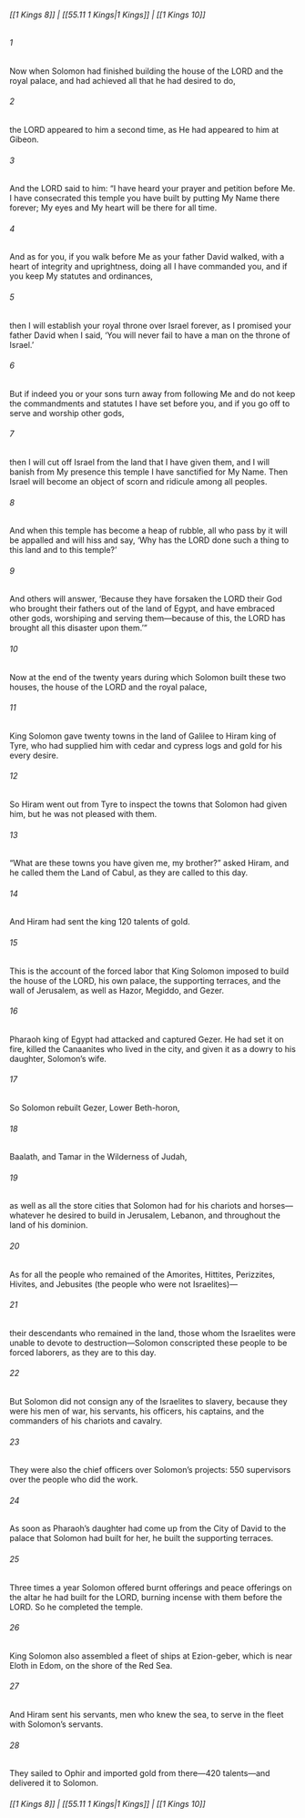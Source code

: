 
###### [[1 Kings 8]] | [[55.11 1 Kings|1 Kings]] | [[1 Kings 10]]

###### 1
Now when Solomon had finished building the house of the LORD and the royal palace, and had achieved all that he had desired to do,
###### 2
the LORD appeared to him a second time, as He had appeared to him at Gibeon.
###### 3
And the LORD said to him: “I have heard your prayer and petition before Me. I have consecrated this temple you have built by putting My Name there forever; My eyes and My heart will be there for all time.
###### 4
And as for you, if you walk before Me as your father David walked, with a heart of integrity and uprightness, doing all I have commanded you, and if you keep My statutes and ordinances,
###### 5
then I will establish your royal throne over Israel forever, as I promised your father David when I said, ‘You will never fail to have a man on the throne of Israel.’
###### 6
But if indeed you or your sons turn away from following Me and do not keep the commandments and statutes I have set before you, and if you go off to serve and worship other gods,
###### 7
then I will cut off Israel from the land that I have given them, and I will banish from My presence this temple I have sanctified for My Name. Then Israel will become an object of scorn and ridicule among all peoples.
###### 8
And when this temple has become a heap of rubble, all who pass by it will be appalled and will hiss and say, ‘Why has the LORD done such a thing to this land and to this temple?’
###### 9
And others will answer, ‘Because they have forsaken the LORD their God who brought their fathers out of the land of Egypt, and have embraced other gods, worshiping and serving them—because of this, the LORD has brought all this disaster upon them.’”
###### 10
Now at the end of the twenty years during which Solomon built these two houses, the house of the LORD and the royal palace,
###### 11
King Solomon gave twenty towns in the land of Galilee to Hiram king of Tyre, who had supplied him with cedar and cypress logs and gold for his every desire.
###### 12
So Hiram went out from Tyre to inspect the towns that Solomon had given him, but he was not pleased with them.
###### 13
“What are these towns you have given me, my brother?” asked Hiram, and he called them the Land of Cabul, as they are called to this day.
###### 14
And Hiram had sent the king 120 talents of gold.
###### 15
This is the account of the forced labor that King Solomon imposed to build the house of the LORD, his own palace, the supporting terraces, and the wall of Jerusalem, as well as Hazor, Megiddo, and Gezer.
###### 16
Pharaoh king of Egypt had attacked and captured Gezer. He had set it on fire, killed the Canaanites who lived in the city, and given it as a dowry to his daughter, Solomon’s wife.
###### 17
So Solomon rebuilt Gezer, Lower Beth-horon,
###### 18
Baalath, and Tamar in the Wilderness of Judah,
###### 19
as well as all the store cities that Solomon had for his chariots and horses—whatever he desired to build in Jerusalem, Lebanon, and throughout the land of his dominion.
###### 20
As for all the people who remained of the Amorites, Hittites, Perizzites, Hivites, and Jebusites (the people who were not Israelites)—
###### 21
their descendants who remained in the land, those whom the Israelites were unable to devote to destruction—Solomon conscripted these people to be forced laborers, as they are to this day.
###### 22
But Solomon did not consign any of the Israelites to slavery, because they were his men of war, his servants, his officers, his captains, and the commanders of his chariots and cavalry.
###### 23
They were also the chief officers over Solomon’s projects: 550 supervisors over the people who did the work.
###### 24
As soon as Pharaoh’s daughter had come up from the City of David to the palace that Solomon had built for her, he built the supporting terraces.
###### 25
Three times a year Solomon offered burnt offerings and peace offerings on the altar he had built for the LORD, burning incense with them before the LORD. So he completed the temple.
###### 26
King Solomon also assembled a fleet of ships at Ezion-geber, which is near Eloth in Edom, on the shore of the Red Sea.
###### 27
And Hiram sent his servants, men who knew the sea, to serve in the fleet with Solomon’s servants.
###### 28
They sailed to Ophir and imported gold from there—420 talents—and delivered it to Solomon.

###### [[1 Kings 8]] | [[55.11 1 Kings|1 Kings]] | [[1 Kings 10]]
